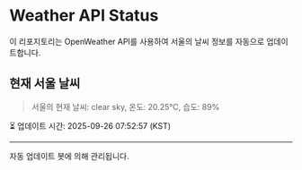 
# Weather API Status

이 리포지토리는 OpenWeather API를 사용하여 서울의 날씨 정보를 자동으로 업데이트합니다.

## 현재 서울 날씨
> 서울의 현재 날씨: clear sky, 온도: 20.25°C, 습도: 89%

⏳ 업데이트 시간: 2025-09-26 07:52:57 (KST)

---
자동 업데이트 봇에 의해 관리됩니다.
